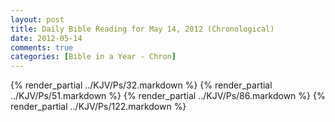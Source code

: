 ```yaml
---
layout: post
title: Daily Bible Reading for May 14, 2012 (Chronological)
date: 2012-05-14
comments: true
categories: [Bible in a Year - Chron]
---
```

{% render_partial ../KJV/Ps/32.markdown %}
{% render_partial ../KJV/Ps/51.markdown %}
{% render_partial ../KJV/Ps/86.markdown %}
{% render_partial ../KJV/Ps/122.markdown %}
